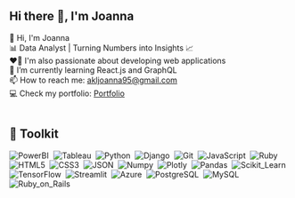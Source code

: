 ## Hi there 👋, I'm Joanna


👋 Hi, I'm Joanna<br>
📊 Data Analyst | Turning Numbers into Insights 📈 <br>
❤️‍🔥 I'm also passionate about developing web applications<br>
🌱 I’m currently learning React.js and GraphQL<br>
📫 How to reach me: akljoanna95@gmail.com<br>
💻 Check my portfolio: [Portfolio](https://joannaakl27.github.io/joanna-portfolio/)<br><br>

## :wrench: Toolkit
![PowerBI](https://img.shields.io/badge/-PowerBI-05122A?style=flat&logo=PowerBI)&nbsp;
![Tableau](https://img.shields.io/badge/-Tableau-05122A?style=flat&logo=Tableau)&nbsp;
![Python](https://img.shields.io/badge/-Python-05122A?style=flat&logo=python)&nbsp;
![Django](https://img.shields.io/badge/-Django-05122A?style=flat&logo=django)&nbsp;
![Git](https://img.shields.io/badge/-Git-05122A?style=flat&logo=git)&nbsp;
![JavaScript](https://img.shields.io/badge/-JavaScript-05122A?style=flat&logo=javascript)&nbsp;
![Ruby](https://img.shields.io/badge/-Ruby-05122A?style=flat&logo=ruby)&nbsp;
![HTML5](https://img.shields.io/badge/-HTML5-05122A?style=flat&logo=html5)&nbsp;
![CSS3](https://img.shields.io/badge/-CSS3-05122A?style=flat&logo=css3)&nbsp;
![JSON](https://img.shields.io/badge/-JSON-05122A?style=flat&logo=JSON)&nbsp;
![Numpy](https://img.shields.io/badge/-Numpy-05122A?style=flat&logo=numpy)&nbsp;
![Plotly](https://img.shields.io/badge/-Plotly-05122A?style=flat&logo=plotly)&nbsp;
![Pandas](https://img.shields.io/badge/-Pandas-05122A?style=flat&logo=pandas)&nbsp;
![Scikit_Learn](https://img.shields.io/badge/-Scikit_Learn-05122A?style=flat&logo=scikit-learn)&nbsp;
![TensorFlow](https://img.shields.io/badge/-TensorFlow-05122A?style=flat&logo=TensorFlow)&nbsp;
![Streamlit](https://img.shields.io/badge/-Streamlit-05122A?style=flat&logo=Streamlit)&nbsp; 
![Azure](https://img.shields.io/badge/-Azure-05122A?style=flat&logo=microsoft-azure)&nbsp; 
![PostgreSQL](https://img.shields.io/badge/-PostgreSQL-05122A?style=flat&logo=postgresql)&nbsp; 
![MySQL](https://img.shields.io/badge/-MySQL-05122A?style=flat&logo=mysql)&nbsp; 
![Ruby_on_Rails](https://img.shields.io/badge/-Ruby_on_Rails-05122A?style=flat&logo=ruby-on-rails)&nbsp; 
